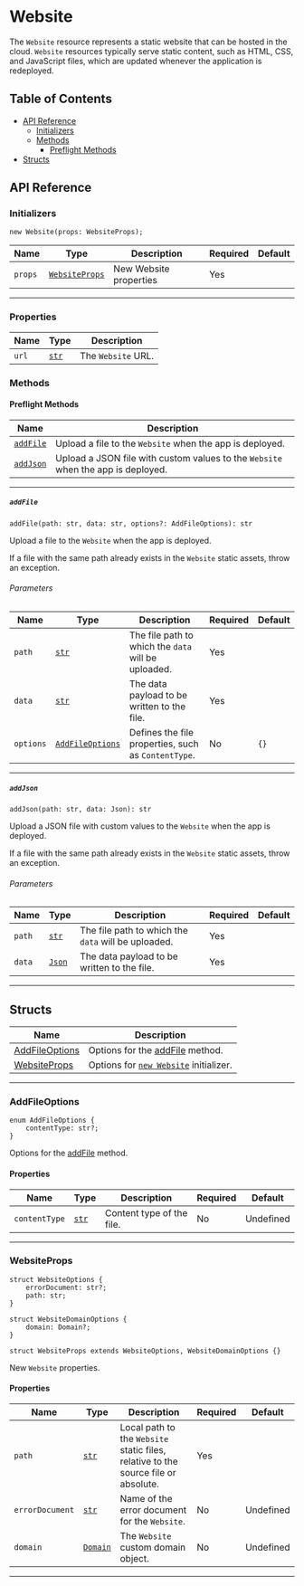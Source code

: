 # Website

The `Website` resource represents a static website that can be hosted in the cloud. `Website` resources typically serve static content, such as HTML, CSS, and JavaScript files, which are updated whenever the application is redeployed.

## Table of Contents

- [API Reference](#api-reference)
    - [Initializers](#initializers)
    - [Methods](#methods)
        - [Preflight Methods](#preflight-methods)
- [Structs](#structs)

## API Reference <a id="api-reference"></a>

### Initializers <a id="initializers"></a>

```wing
new Website(props: WebsiteProps);
```

| **Name** | **Type** | **Description** | **Required** | **Default** |
| --- | --- | --- | --- | --- |
| `props` | [`WebsiteProps`](#WebsiteProps-) | New Website properties | Yes |  |

---

### Properties <a id="Website.Properties"></a>

| **Name** | **Type** | **Description** |
| --- | --- | --- |
| `url` | [`str`](../spec.md#standard-types) | The `Website` URL. |

### Methods <a id="methods"></a>

#### Preflight Methods <a id="preflight-methods"></a>

| **Name** | **Description** |
| --- | --- |
| [`addFile`](#addFile-) | Upload a file to the `Website` when the app is deployed. |
| [`addJson`](#addJson-) | Upload a JSON file with custom values to the `Website` when the app is deployed. |

---

##### `addFile` <a id="addFile-"></a>

```wing
addFile(path: str, data: str, options?: AddFileOptions): str
```

Upload a file to the `Website` when the app is deployed.

If a file with the same path already exists in the `Website` static assets, throw an exception.

###### Parameters <a id="Website.addFile.parameters"></a>

| **Name** | **Type** | **Description** | **Required** | **Default** |
| -------- | -------- | --------------- | ------------ | ----------- |
| `path` | [`str`](../spec.md#standard-types) | The file path to which the `data` will be uploaded. | Yes | |
| `data` | [`str`](../spec.md#standard-types) | The data payload to be written to the file. | Yes | |
| `options` | [`AddFileOptions`](#AddFileOptions-) | Defines the file properties, such as `ContentType`. | No | `{}` |

---

##### `addJson` <a id="addJson-"></a>

```wing
addJson(path: str, data: Json): str
```

Upload a JSON file with custom values to the `Website` when the app is deployed.

If a file with the same path already exists in the `Website` static assets, throw an exception.

###### Parameters <a id="Website.addJson.parameters"></a>

| **Name** | **Type** | **Description** | **Required** | **Default** |
| -------- | -------- | --------------- | ------------ | ----------- |
| `path` | [`str`](../spec.md#standard-types) | The file path to which the `data` will be uploaded. | Yes | |
| `data` | [`Json`](../spec.md#standard-types) | The data payload to be written to the file. | Yes | |

---

## Structs <a id="structs"></a>

| **Name** | **Description** |
| -------- | --------------- |
| [AddFileOptions](#AddFileOptions-) | Options for the [addFile](#addFile-) method. |
| [WebsiteProps](#WebsiteProps-) | Options for [`new Website`](#initializers) initializer. |

---

### AddFileOptions <a id="AddFileOptions-"></a>

```wing
enum AddFileOptions {
    contentType: str?;
}
```

Options for the [addFile](#addFile-) method.

#### Properties <a id="AddFileOptions.Properties"></a>

| **Name** | **Type** | **Description** | **Required** | **Default** |
| --- | --- | --- | --- | --- |
| `contentType` | [`str`](../spec.md#standard-types) | Content type of the file. | No | Undefined |

---

### WebsiteProps <a id="WebsiteProps-"></a>

```wing
struct WebsiteOptions {
    errorDocument: str?;
    path: str;
}

struct WebsiteDomainOptions {
    domain: Domain?;
}

struct WebsiteProps extends WebsiteOptions, WebsiteDomainOptions {}
```

New `Website` properties.

#### Properties <a id="WebsiteProps.Properties"></a>

| **Name** | **Type** | **Description** | **Required** | **Default** |
| --- | --- | --- | --- | --- |
| `path` | [`str`](../spec.md#standard-types) | Local path to the `Website` static files, relative to the source file or absolute. | Yes | |
| `errorDocument` | [`str`](../spec.md#standard-types) | Name of the error document for the `Website`. | No | Undefined |
| `domain` | [`Domain`](./domain.md) | The `Website` custom domain object. | No | Undefined |

---
